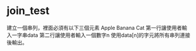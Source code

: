 # join_test
建立一個串列，裡面必須有以下三個元素  Apple  Banana  Cat  第一行讓使用者輸入一字串data  第二行讓使用者輸入一個數字n  使用data[n]的字元將所有串列連接後輸出。
